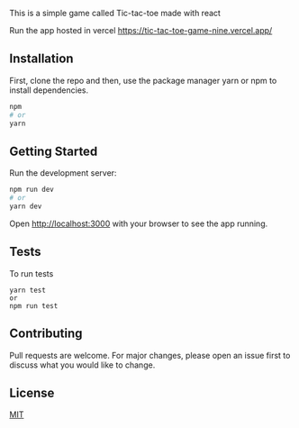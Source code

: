 This is a simple game called Tic-tac-toe made with react

Run the app hosted in vercel https://tic-tac-toe-game-nine.vercel.app/

## Installation

First, clone the repo and then, use the package manager yarn or npm to install dependencies.

```bash
npm
# or
yarn
```

## Getting Started

Run the development server:

```bash
npm run dev
# or
yarn dev
```

Open [http://localhost:3000](http://localhost:3000) with your browser to see the app running.

## Tests

To run tests

```
yarn test
or
npm run test
```

## Contributing

Pull requests are welcome. For major changes, please open an issue first to discuss what you would like to change.

## License

[MIT](https://choosealicense.com/licenses/mit/)
